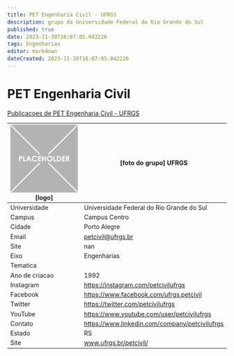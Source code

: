 ```yaml
---
title: PET Engenharia Civil - UFRGS
description: grupo da Universidade Federal do Rio Grande do Sul
published: true
date: 2023-11-30T16:07:05.042226
tags: Engenharias
editor: markdown
dateCreated: 2023-11-30T16:07:05.042226
---
```


# PET Engenharia Civil

[Publicacoes de PET Engenharia Civil - UFRGS](/atividade/48PETEngenhariaCivilUFRGS/feed.md)

| ![placeholder.png](/placeholder.png) [logo] | [foto do grupo] UFRGS         |
| ------------------------------------------- | ------------------------------------------------- |
| Universidade                                | Universidade Federal do Rio Grande do Sul      |
| Campus                                      | Campus Centro            |
| Cidade                                      | Porto Alegre             |
| Email                                       | petcivil@ufrgs.br             |
| Site                                        | nan              |
| Eixo                                        | Engenharias              |
| Tematica                                    |           |
| Ano de criacao                              | 1992        |
| Instagram                                   | https://instagram.com/petcivilufrgs         |
| Facebook                                    | https://www.facebook.com/ufrgs.petcivil          |
| Twitter                                     | https://twitter.com/petcivilufrgs           |
| YouTube                                     | https://www.youtube.com/user/petcivilufrgs           |
| Contato                                     | https://www.linkedin.com/company/petcivilufrgs         |
| Estado                                      |  RS            |
| Site                                        | www.ufrgs.br/petcivil/ |
